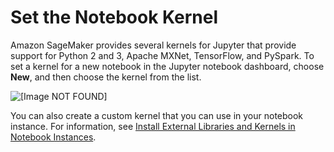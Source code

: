 # Set the Notebook Kernel<a name="howitworks-set-kernel"></a>

Amazon SageMaker provides several kernels for Jupyter that provide support for Python 2 and 3, Apache MXNet, TensorFlow, and PySpark\. To set a kernel for a new notebook in the Jupyter notebook dashboard, choose **New**, and then choose the kernel from the list\.

![\[Image NOT FOUND\]](http://docs.aws.amazon.com/sagemaker/latest/dg/images/nbi-set-kernel.png)

You can also create a custom kernel that you can use in your notebook instance\. For information, see [Install External Libraries and Kernels in Notebook Instances](nbi-add-external.md)\.